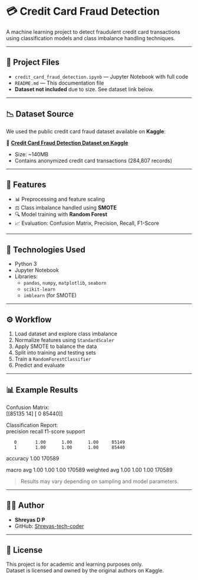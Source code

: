 # 💳 Credit Card Fraud Detection  

A machine learning project to detect fraudulent credit card transactions using classification models and class imbalance handling techniques.  

---

## 📁 Project Files  

- `credit_card_fraud_detection.ipynb` — Jupyter Notebook with full code  
- `README.md` — This documentation file  
- **Dataset not included** due to size. See dataset link below.  

---

## 📉 Dataset Source  

We used the public credit card fraud dataset available on **Kaggle**:  

📂 **[Credit Card Fraud Detection Dataset on Kaggle](https://www.kaggle.com/datasets/mlg-ulb/creditcardfraud)**  
- Size: ~140MB  
- Contains anonymized credit card transactions (284,807 records)  

---

## 🚀 Features  

- 📊 Preprocessing and feature scaling  
- ⚖️ Class imbalance handled using **SMOTE**  
- 🔍 Model training with **Random Forest**  
- 📈 Evaluation: Confusion Matrix, Precision, Recall, F1-Score  

---

## 🧠 Technologies Used  

- Python 3  
- Jupyter Notebook  
- Libraries:  
  - `pandas`, `numpy`, `matplotlib`, `seaborn`  
  - `scikit-learn`  
  - `imblearn` (for SMOTE)  

---

## ⚙️ Workflow  

1. Load dataset and explore class imbalance  
2. Normalize features using `StandardScaler`  
3. Apply SMOTE to balance the data  
4. Split into training and testing sets  
5. Train a `RandomForestClassifier`  
6. Predict and evaluate  

---

## 📊 Example Results  

Confusion Matrix:  
[[85135 14]
[ 0 85440]]

Classification Report:  
          precision    recall  f1-score   support

       0       1.00      1.00      1.00     85149
       1       1.00      1.00      1.00     85440

accuracy                           1.00    170589

macro avg 1.00 1.00 1.00 170589
weighted avg 1.00 1.00 1.00 170589


> Results may vary depending on sampling and model parameters.  

---

## 👨‍💻 Author  

- **Shreyas D P**  
- GitHub: [Shreyas-tech-coder](https://github.com/Shreyas-tech-coder)  

---

## 📜 License  

This project is for academic and learning purposes only.  
Dataset is licensed and owned by the original authors on Kaggle.  
